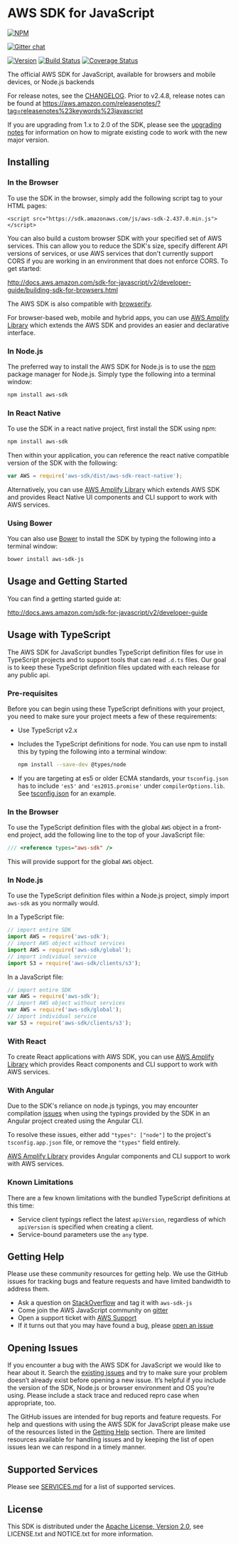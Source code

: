 # AWS SDK for JavaScript

[![NPM](https://nodei.co/npm/aws-sdk.svg?downloads=true&downloadRank=true&stars=true)](https://nodei.co/npm/aws-sdk/)

[![Gitter chat](https://badges.gitter.im/gitterHQ/gitter.svg)](https://gitter.im/aws/aws-sdk-js)

[![Version](https://badge.fury.io/js/aws-sdk.svg)](http://badge.fury.io/js/aws-sdk) [![Build Status](https://travis-ci.org/aws/aws-sdk-js.svg?branch=master)](https://travis-ci.org/aws/aws-sdk-js) [![Coverage Status](https://coveralls.io/repos/aws/aws-sdk-js/badge.svg?branch=master)](https://coveralls.io/r/aws/aws-sdk-js?branch=master)

The official AWS SDK for JavaScript, available for browsers and mobile devices,
or Node.js backends

For release notes, see the [CHANGELOG](https://github.com/aws/aws-sdk-js/blob/master/CHANGELOG.md). Prior to v2.4.8, release notes can be found at https://aws.amazon.com/releasenotes/?tag=releasenotes%23keywords%23javascript

If you are upgrading from 1.x to 2.0 of the SDK, please see the
[upgrading notes](https://github.com/aws/aws-sdk-js/blob/master/UPGRADING.md)
for information on how to migrate existing code to work with the new major
version.

## Installing

### In the Browser

To use the SDK in the browser, simply add the following script tag to your
HTML pages:

    <script src="https://sdk.amazonaws.com/js/aws-sdk-2.437.0.min.js"></script>

You can also build a custom browser SDK with your specified set of AWS services.
This can allow you to reduce the SDK's size, specify different API versions of
services, or use AWS services that don't currently support CORS if you are
working in an environment that does not enforce CORS. To get started:

http://docs.aws.amazon.com/sdk-for-javascript/v2/developer-guide/building-sdk-for-browsers.html

The AWS SDK is also compatible with [browserify](http://browserify.org).

For browser-based web, mobile and hybrid apps, you can use [AWS Amplify Library](https://aws.github.io/aws-amplify/?utm_source=aws-js-sdk&utm_campaign=browser) which extends the AWS SDK and provides an easier and declarative interface.

### In Node.js

The preferred way to install the AWS SDK for Node.js is to use the
[npm](http://npmjs.org) package manager for Node.js. Simply type the following
into a terminal window:

```sh
npm install aws-sdk
```

### In React Native
To use the SDK in a react native project, first install the SDK using npm:

```sh
npm install aws-sdk
```

Then within your application, you can reference the react native compatible version of the SDK with the following:

```javascript
var AWS = require('aws-sdk/dist/aws-sdk-react-native');
```

Alternatively, you can use [AWS Amplify Library](https://aws.github.io/aws-amplify/media/react_native_guide?utm_source=aws-js-sdk&utm_campaign=react-native) which extends AWS SDK and provides React Native UI components and CLI support to work with AWS services.

### Using Bower

You can also use [Bower](http://bower.io) to install the SDK by typing the
following into a terminal window:

```sh
bower install aws-sdk-js
```

## Usage and Getting Started

You can find a getting started guide at:

http://docs.aws.amazon.com/sdk-for-javascript/v2/developer-guide

## Usage with TypeScript
The AWS SDK for JavaScript bundles TypeScript definition files for use in TypeScript projects and to support tools that can read `.d.ts` files.
Our goal is to keep these TypeScript definition files updated with each release for any public api.

### Pre-requisites
Before you can begin using these TypeScript definitions with your project, you need to make sure your project meets a few of these requirements:

 * Use TypeScript v2.x
 * Includes the TypeScript definitions for node. You can use npm to install this by typing the following into a terminal window:

    ```sh
    npm install --save-dev @types/node
    ```

 * If you are targeting at es5 or older ECMA standards, your `tsconfig.json` has to include `'es5'` and `'es2015.promise'` under `compilerOptions.lib`.
 See [tsconfig.json](https://github.com/aws/aws-sdk-js/blob/master/ts/tsconfig.json) for an example.

### In the Browser
To use the TypeScript definition files with the global `AWS` object in a front-end project, add the following line to the top of your JavaScript file:

```javascript
/// <reference types="aws-sdk" />
```

This will provide support for the global `AWS` object.

### In Node.js
To use the TypeScript definition files within a Node.js project, simply import `aws-sdk` as you normally would.

In a TypeScript file:

```javascript
// import entire SDK
import AWS = require('aws-sdk');
// import AWS object without services
import AWS = require('aws-sdk/global');
// import individual service
import S3 = require('aws-sdk/clients/s3');
```

In a JavaScript file:

```javascript
// import entire SDK
var AWS = require('aws-sdk');
// import AWS object without services
var AWS = require('aws-sdk/global');
// import individual service
var S3 = require('aws-sdk/clients/s3');
```

### With React

To create React applications with AWS SDK, you can use [AWS Amplify Library](https://aws.github.io/aws-amplify/media/react_guide?utm_source=aws-js-sdk&utm_campaign=react) which provides React components and CLI support to work with AWS services.

### With Angular
Due to the SDK's reliance on node.js typings, you may encounter compilation 
[issues](https://github.com/aws/aws-sdk-js/issues/1271) when using the
typings provided by the SDK in an Angular project created using the Angular CLI.

To resolve these issues, either add `"types": ["node"]` to the project's `tsconfig.app.json`
file, or remove the `"types"` field entirely.

[AWS Amplify Library](https://aws.github.io/aws-amplify/media/angular_guide?utm_source=aws-js-sdk&utm_campaign=angular) provides Angular components and CLI support to work with AWS services.

### Known Limitations
There are a few known limitations with the bundled TypeScript definitions at this time:

 * Service client typings reflect the latest `apiVersion`, regardless of which `apiVersion` is specified when creating a client.
 * Service-bound parameters use the `any` type.

## Getting Help
Please use these community resources for getting help. We use the GitHub issues for tracking bugs and feature requests and have limited bandwidth to address them.

 * Ask a question on [StackOverflow](https://stackoverflow.com/) and tag it with `aws-sdk-js`
 * Come join the AWS JavaScript community on [gitter](https://gitter.im/aws/aws-sdk-js?source=orgpage)
 * Open a support ticket with [AWS Support](https://console.aws.amazon.com/support/home#/)
 * If it turns out that you may have found a bug, please [open an issue](https://github.com/aws/aws-sdk-js/issues/new)

## Opening Issues
If you encounter a bug with the AWS SDK for JavaScript we would like to hear
about it. Search the [existing issues](https://github.com/aws/aws-sdk-js/issues)
and try to make sure your problem doesn’t already exist before opening a new
issue. It’s helpful if you include the version of the SDK, Node.js or browser
environment and OS you’re using. Please include a stack trace and reduced repro
case when appropriate, too.

The GitHub issues are intended for bug reports and feature requests. For help
and questions with using the AWS SDK for JavaScript please make use of the
resources listed in the [Getting Help](https://github.com/aws/aws-sdk-js#getting-help)
section. There are limited resources available for handling issues and by
keeping the list of open issues lean we can respond in a timely manner.

## Supported Services

Please see [SERVICES.md](https://github.com/aws/aws-sdk-js/blob/master/SERVICES.md) for a list of supported services.

## License

This SDK is distributed under the
[Apache License, Version 2.0](http://www.apache.org/licenses/LICENSE-2.0),
see LICENSE.txt and NOTICE.txt for more information.
